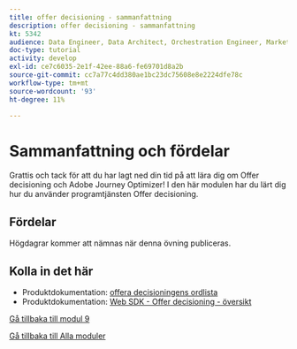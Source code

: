 ```yaml
---
title: offer decisioning - sammanfattning
description: offer decisioning - sammanfattning
kt: 5342
audience: Data Engineer, Data Architect, Orchestration Engineer, Marketer
doc-type: tutorial
activity: develop
exl-id: ce7c6035-2e1f-42ee-88a6-fe69701d8a2b
source-git-commit: cc7a77c4dd380ae1bc23dc75608e8e2224dfe78c
workflow-type: tm+mt
source-wordcount: '93'
ht-degree: 11%

---
```


# Sammanfattning och fördelar

Grattis och tack för att du har lagt ned din tid på att lära dig om Offer decisioning och Adobe Journey Optimizer!
I den här modulen har du lärt dig hur du använder programtjänsten Offer decisioning.

## Fördelar

Högdagrar kommer att nämnas när denna övning publiceras.

## Kolla in det här

- Produktdokumentation: [offera decisioningens ordlista](https://experienceleague.adobe.com/docs/journey-optimizer/using/offer-decisioniong/get-started-decision/starting-offer-decisioning.html#glossary?lang=en)
- Produktdokumentation: [Web SDK - Offer decisioning - översikt](https://experienceleague.adobe.com/docs/experience-platform/edge/personalization/offer-decisioning/offer-decisioning-overview.html?lang=sv)

[Gå tillbaka till modul 9](./offer-decisioning.md)

[Gå tillbaka till Alla moduler](../../overview.md)
